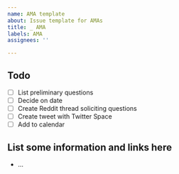 ```yaml
---
name: AMA template
about: Issue template for AMAs
title: _ AMA
labels: AMA
assignees: ''

---
```


## Todo
- [ ] List preliminary questions
- [ ] Decide on date
- [ ] Create Reddit thread soliciting questions 
- [ ] Create tweet with Twitter Space
- [ ] Add to calendar

## List some information and links here

- ...

